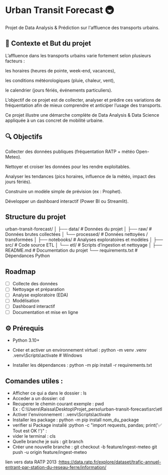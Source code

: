 # Urban Transit Forecast 🚇

Projet de Data Analysis & Prédiction sur l'affluence des transports urbains.

## 🎯 Contexte et But du projet

L’affluence dans les transports urbains varie fortement selon plusieurs facteurs :

les horaires (heures de pointe, week-end, vacances),

les conditions météorologiques (pluie, chaleur, vent),

le calendrier (jours fériés, événements particuliers).

L’objectif de ce projet est de collecter, analyser et prédire ces variations de fréquentation afin de mieux comprendre et anticiper l’usage des transports.

Ce projet illustre une démarche complète de Data Analysis & Data Science appliquée à un cas concret de mobilité urbaine.

## 🔍 Objectifs

Collecter des données publiques (fréquentation RATP + météo Open-Meteo).

Nettoyer et croiser les données pour les rendre exploitables.

Analyser les tendances (pics horaires, influence de la météo, impact des jours fériés).

Construire un modèle simple de prévision (ex : Prophet).

Développer un dashboard interactif (Power BI ou Streamlit).

## Structure du projet

urban-transit-forecast/
│
├── data/                # Données du projet
│   ├── raw/             # Données brutes collectées
│   └── processed/       # Données nettoyées / transformées
│
├── notebooks/           # Analyses exploratoires et modèles
│
├── src/                 # Code source ETL
│   └── etl/             # Scripts d’ingestion et nettoyage
│
├── README.md            # Documentation du projet
└── requirements.txt     # Dépendances Python


## Roadmap
- [ ] Collecte des données
- [ ] Nettoyage et préparation
- [ ] Analyse exploratoire (EDA)
- [ ] Modélisation
- [ ] Dashboard interactif
- [ ] Documentation et mise en ligne

## ⚙️ Prérequis

- Python 3.10+

- Créer et activer un environnement virtuel :
python -m venv .venv
.venv\Scripts\activate  # Windows

- Installer les dépendances :
python -m pip install -r requirements.txt



## Comandes utiles :

- Afficher ce qui a dans le dossier : ls
- Acceder a un dossier: cd 
- Recuperer le chemin courant exemple : pwd       
Ex : C:\Users\Raissa\Desktop\Projet_perso\urban-transit-forecast\src\etl
- Activer l'environnement : .venv\Scripts\activate
- Installer les package : python -m pip install nom_du_package 
- verifier si Package installé :python -c "import requests, pandas; print('✅ Tout est OK !')" :
- vider le terminal : cls
- Quelle branche je suis : git branch
- Créer une nouvelle branche : git checkout -b feature/ingest-meteo
git push -u origin feature/ingest-meteo


lien vers data RATP 2013 :https://data.ratp.fr/explore/dataset/trafic-annuel-entrant-par-station-du-reseau-ferre/information/
